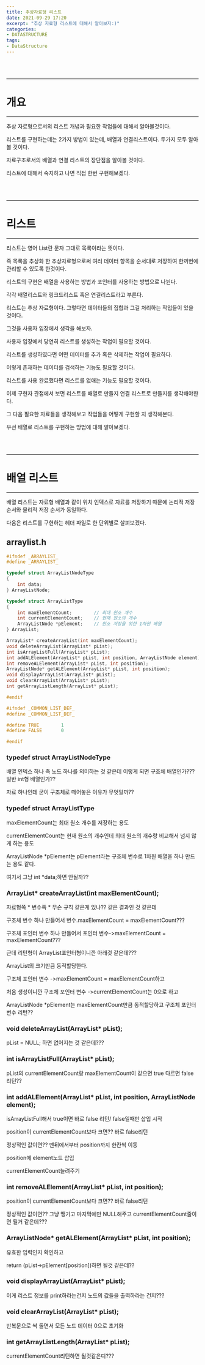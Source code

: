 ```yaml
---
title: 추상자료형 리스트
date: 2021-09-29 17:20
excerpt: "추상 자료형 리스트에 대해서 알아보자:)"
categories:
- DATASTRUCTURE
tags:
- DataStructure
---
```



<br />
<br />

---

# 개요

---

추상 자료형으로서의 리스트 개념과 필요한 작업들에 대해서 알아볼것이다.

리스트를 구현하는데는 2가지 방법이 있는데, 배열과 연결리스트이다. 두가지 모두 알아볼 것이다.

자료구조로서의 배열과 연결 리스트의 장단점을 알아볼 것이다.

리스트에 대해서 숙지하고 나면 직접 한번 구현해보겠다.

<br />
<br />

---

# 리스트

---

리스트는 영어 List란 문자 그대로 목록이라는 뜻이다. 

즉 목록을 추상화 한 추상자료형으로써 여러 데이터 항목을 순서대로 저장하여 한꺼번에 관리할 수 있도록 한것이다.

리스트의 구현은 배열을 사용하는 방법과 포인터를 사용하는 방법으로 나뉜다.

각각 배열리스트와 링크드리스트 혹은 연결리스트라고 부른다.

리스트는 추상 자료형이다. 그렇다면 데이터들의 집합과 그걸 처리하는 작업들이 있을 것이다.

그것을 사용자 입장에서 생각을 해보자.

사용자 입장에서 당연히 리스트를 생성하는 작업이 필요할 것이다.

리스트를 생성하였다면 어떤 데이터를 추가 혹은 삭제하는 작업이 필요하다.

이렇게 존재하는 데이터를 검색하는 기능도 필요할 것이다.

리스트를 사용 완료했다면 리스트를 없애는 기능도 필요할 것이다.

이제 구현자 관점에서 보면 리스트를 배열로 만들지 연결 리스트로 만들지를 생각해야한다.

그 다음 필요한 자료들을 생각해보고 작업들을 어떻게 구현할 지 생각해본다.

우선 배열로 리스트를 구현하는 방법에 대해 알아보겠다.

<br />
<br />

---

# 배열 리스트

---

배열 리스트는 자료형 배열과 같이 위치 인덱스로 자료를 저장하기 때문에 논리적 저장 순서와 물리적 저장 순서가 동일하다.

다음은 리스트를 구현하는 헤더 파일로 한 단위별로 살펴보겠다.

## arraylist.h

```c
#ifndef _ARRAYLIST_
#define _ARRAYLIST_

typedef struct ArrayListNodeType
{
	int data;
} ArrayListNode;

typedef struct ArrayListType
{
	int maxElementCount;		// 최대 원소 개수
	int currentElementCount;	// 현재 원소의 개수
	ArrayListNode *pElement;	// 원소 저장을 위한 1차원 배열
} ArrayList;

ArrayList* createArrayList(int maxElementCount);
void deleteArrayList(ArrayList* pList);
int isArrayListFull(ArrayList* pList);
int addALElement(ArrayList* pList, int position, ArrayListNode element);
int removeALElement(ArrayList* pList, int position);
ArrayListNode* getALElement(ArrayList* pList, int position);
void displayArrayList(ArrayList* pList);
void clearArrayList(ArrayList* pList);
int getArrayListLength(ArrayList* pList);

#endif

#ifndef _COMMON_LIST_DEF_
#define _COMMON_LIST_DEF_

#define TRUE		1
#define FALSE		0

#endif
```

### typedef struct ArrayListNodeType

배열 인덱스 하나 즉 노드 하나를 의미하는 것 같은데 이렇게 되면 구조체 배열인가??? 일반 int형 배열인가??

자료 하나인데 굳이 구조체로 떼어놓은 이유가 무엇일까??

### typedef struct ArrayListType

maxElementCount는 최대 원소 개수를 저장하는 용도

currentElementCount는 현재 원소의 개수인데 최대 원소의 개수랑 비교해서 넘지 않게 하는 용도

ArrayListNode *pElement는 pElement라는 구조체 변수로 1차원 배열을 하나 만드는 용도 같다.

여기서 그냥 int *data;하면 안될까??

### ArrayList* createArrayList(int maxElementCount);

자료형쪽 * 변수쪽 * 무슨 규칙 같은게 있나?? 같은 결과인 것 같은데

구조체 변수 하나 만들어서 변수.maxElementCount = maxElementCount???

구조체 포인터 변수 하나 만들어서 포인터 변수->maxElementCount = maxElementCount??? 

근데 리턴형이 ArrayList포인터형이니깐 아래것 같은데???

ArrayList의 크기만큼 동적할당한다.

구조체 포인터 변수 ->maxElementCount = maxElementCount하고

처음 생성이니깐 구조체 포인터 변수 ->currentElementCount는 0으로 하고

ArrayListNode *pElement는 maxElementCount만큼 동적할당하고 구조체 포인터 변수 리턴??


### void deleteArrayList(ArrayList* pList);

pList = NULL; 하면 없어지는 것 같은데???

### int isArrayListFull(ArrayList* pList);

pList의 currentElementCount랑 maxElementCount이 같으면 true 다르면 false 리턴??

### int addALElement(ArrayList* pList, int position, ArrayListNode element);

isArrayListFull해서 true이면 바로 false 리턴/ false일때만 삽입 시작

position이 currentElementCount보다 크면?? 바로 false리턴

정상적인 값이면?? 맨뒤에서부터 position까지 한칸씩 이동

position에 element노드 삽입

currentElementCount늘려주기

### int removeALElement(ArrayList* pList, int position);

position이 currentElementCount보다 크면?? 바로 false리턴

정상적인 값이면?? 그냥 땡기고 마지막에만 NULL해주고 currentElementCount줄이면 될거 같은데???

### ArrayListNode* getALElement(ArrayList* pList, int position);

유효한 입력인지 확인하고 

return (pList->pElement[position])하면 될것 같은데??

### void displayArrayList(ArrayList* pList);

이게 리스트 정보를 print하라는건지 노드의 값들을 출력하라는 건지???

### void clearArrayList(ArrayList* pList);

반복문으로 싹 돌면서 모든 노드 데이터 0으로 초기화

### int getArrayListLength(ArrayList* pList);

currentElementCount리턴하면 될것같은디???
